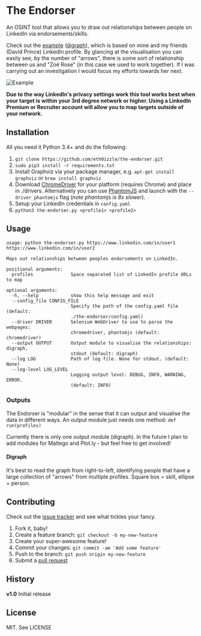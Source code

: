 # The Endorser

An OSINT tool that allows you to draw out relationships between people on LinkedIn via endorsements/skills.

Check out the [example](https://raw.githubusercontent.com/eth0izzle/the-endorser/master/example/output.pdf) ([digraph](#digraph)), which is based on mine and my friends (David Prince) LinkedIn profile. By glancing at the visualisation you can easily see, by the number of "arrows", there is some sort of relationship between us and "Zoë Rose" (in this case we used to work together). If I was carrying out an investigation I would focus my efforts towards her next.

![Example](https://raw.githubusercontent.com/eth0izzle/the-endorser/master/example/example.png)

**Due to the way LinkedIn's privacy settings work this tool works best when your target is within your 3rd degree network or higher. Using a LinkedIn Premium or Recruiter account will allow you to map targets outside of your network.**

## Installation

All you need it Python 3.4+ and do the following:

1. `git clone https://github.com/eth0izzle/the-endorser.git`
2. `sudo pip3 install -r requirements.txt`
3. Install Graphviz via your package manager, e.g. `apt-get install graphviz` or `brew install graphviz`
4. Download [ChromeDriver](https://sites.google.com/a/chromium.org/chromedriver/downloads) for your platform (requires Chrome) and place in ./drivers. Alternatively you can use [PhantomJS](http://phantomjs.org/download.html) and launch with the `--driver phantomjs` flag (*note phantomjs is 8x slower*).
5. Setup your LinkedIn credentials in `config.yaml`
6. `python3 the-endorser.py <profile1> <profile2>`

## Usage

    usage: python the-endorser.py https://www.linkedin.com/in/user1 https://www.linkedin.com/in/user2

    Maps out relationships between peoples endorsements on LinkedIn.

    positional arguments:
      profiles              Space separated list of LinkedIn profile URLs to map

    optional arguments:
      -h, --help            show this help message and exit
      --config_file CONFIG_FILE
                            Specify the path of the config.yaml file (default:
                            ./the-endorser/config.yaml)
      --driver DRIVER       Selenium WebDriver to use to parse the webpages:
                            chromedriver, phantomjs (default: chromedriver)
      --output OUTPUT       Output module to visualise the relationships: digraph,
                            stdout (default: digraph)
      --log LOG             Path of log file. None for stdout. (default: None)
      --log-level LOG_LEVEL
                            Logging output level: DEBUG, INFO, WARNING, ERROR.
                            (default: INFO)

### Outputs

The Endorser is "modular" in the sense that it can output and visualise the data in different ways. An output module just needs one method: `def run(profiles)`

Currently there is only one output module (digraph). In the future I plan to add modules for Maltego and Plot.ly - but feel free to get involved!

#### Digraph

It's best to read the graph from right-to-left, identifying people that have a large collection of "arrows" from multiple profiles. Square box = skill, ellipse = person.

## Contributing

Check out the [issue tracker](https://github.com/eth0izzle/the-enforcer/issues) and see what tickles your fancy.

1. Fork it, baby!
2. Create a feature branch: `git checkout -b my-new-feature`
3. Create your super-awesome feature!
4. Commit your changes: `git commit -am 'Add some feature'`
5. Push to the branch: `git push origin my-new-feature`
6. Submit a [pull request](https://github.com/eth0izzle/the-endorser/pulls)

## History

**v1.0**
Initial release

## License

MIT. See LICENSE
